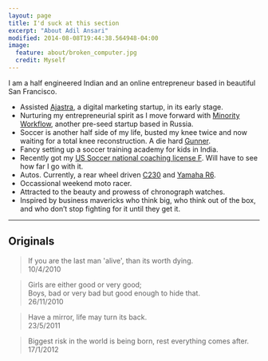 ```yaml
---
layout: page
title: I'd suck at this section
excerpt: "About Adil Ansari"
modified: 2014-08-08T19:44:38.564948-04:00
image:
  feature: about/broken_computer.jpg
  credit: Myself
---
```


I am a half engineered Indian and an online entrepreneur based in beautiful San Francisco.

* Assisted [Ajastra](http://www.ajastra.com), a digital marketing startup, in its early stage.
* Nurturing my entrepreneurial spirit as I move forward with [Minority Workflow](http://www.minorityapp.com), another pre-seed startup based in Russia.
* Soccer is another half side of my life, busted my knee twice and now waiting for a total knee reconstruction. A die hard [Gunner](http://www.arsenal.com).
* Fancy setting up a soccer training academy for kids in India.
* Recently got my [US Soccer national coaching license F](https://farm1.staticflickr.com/379/19656719394_14037ed169_b.jpg). Will have to see how far I go with it.
* Autos. Currently, a rear wheel driven [C230](http://farm9.staticflickr.com/8823/17886112075_b2f611776a_h.jpg) and [Yamaha R6](https://farm1.staticflickr.com/688/21142235836_74c6c76397_h.jpg).
* Occassional weekend moto racer.
* Attracted to the beauty and prowess of chronograph watches.
* Inspired by business mavericks who think big, who think out of the box, and who don’t stop fighting for it until they get it.

---

## Originals

>If you are the last man 'alive', than its worth dying.<br />
10/4/2010

>Girls are either good or very good; <br />
Boys, bad or very bad but good enough to hide that. <br />
26/11/2010

>Have a mirror, life may turn its back.<br />
23/5/2011

>Biggest risk in the world is being born, rest everything comes after.<br />
17/1/2012


[^1]: Example: *domain.com/category-name/post-title*

